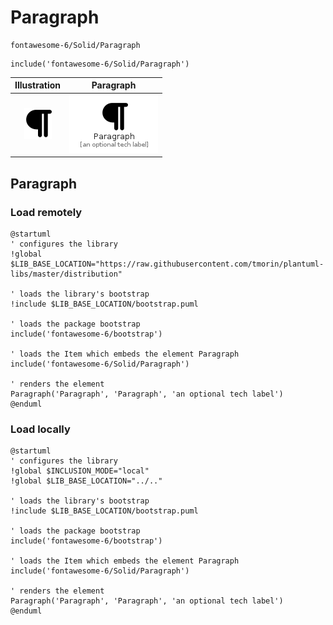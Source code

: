 # Paragraph


```text
fontawesome-6/Solid/Paragraph
```

```text
include('fontawesome-6/Solid/Paragraph')
```



| Illustration | Paragraph |
| :---: | :---: |
| ![illustration for Illustration](../../fontawesome-6/Solid/Paragraph.png) | ![illustration for Paragraph](../../fontawesome-6/Solid/Paragraph.Local.png) |




## Paragraph

### Load remotely
```plantuml
@startuml
' configures the library
!global $LIB_BASE_LOCATION="https://raw.githubusercontent.com/tmorin/plantuml-libs/master/distribution"

' loads the library's bootstrap
!include $LIB_BASE_LOCATION/bootstrap.puml

' loads the package bootstrap
include('fontawesome-6/bootstrap')

' loads the Item which embeds the element Paragraph
include('fontawesome-6/Solid/Paragraph')

' renders the element
Paragraph('Paragraph', 'Paragraph', 'an optional tech label')
@enduml
```

### Load locally
```plantuml
@startuml
' configures the library
!global $INCLUSION_MODE="local"
!global $LIB_BASE_LOCATION="../.."

' loads the library's bootstrap
!include $LIB_BASE_LOCATION/bootstrap.puml

' loads the package bootstrap
include('fontawesome-6/bootstrap')

' loads the Item which embeds the element Paragraph
include('fontawesome-6/Solid/Paragraph')

' renders the element
Paragraph('Paragraph', 'Paragraph', 'an optional tech label')
@enduml
```


